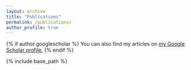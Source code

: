 ```yaml
---
layout: archive
title: "Publications"
permalink: /publications/
author_profile: true
---
```


{% if author.googlescholar %}
  You can also find my articles on <u><a href="{{https://scholar.google.com/citations?user=ESzGQk0AAAAJ&hl}}">my Google Scholar profile</a>.</u>
{% endif %}

{% include base_path %}


<!---
{% for post in site.publications reversed %}
  {% include archive-single.html %}
{% endfor %}
-->